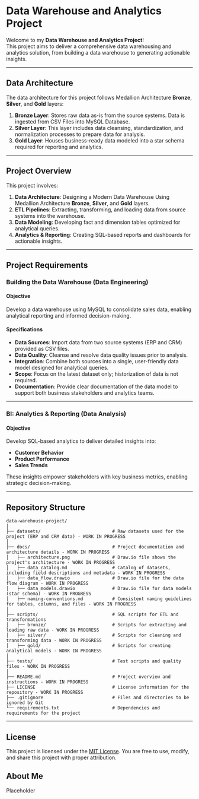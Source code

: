# Data Warehouse and Analytics Project

Welcome to my **Data Warehouse and Analytics Project**!  
This project aims to deliver a comprehensive data warehousing and analytics solution, from building a data warehouse to generating actionable insights.

---
## Data Architecture

The data architecture for this project follows Medallion Architecture **Bronze**, **Silver**, and **Gold** layers:


1. **Bronze Layer**: Stores raw data as-is from the source systems. Data is ingested from CSV Files into MySQL Database.
2. **Silver Layer**: This layer includes data cleansing, standardization, and normalization processes to prepare data for analysis.
3. **Gold Layer**: Houses business-ready data modeled into a star schema required for reporting and analytics.

---
## Project Overview

This project involves:

1. **Data Architecture**: Designing a Modern Data Warehouse Using Medallion Architecture **Bronze**, **Silver**, and **Gold** layers.
2. **ETL Pipelines**: Extracting, transforming, and loading data from source systems into the warehouse.
3. **Data Modeling**: Developing fact and dimension tables optimized for analytical queries.
4. **Analytics & Reporting**: Creating SQL-based reports and dashboards for actionable insights.

---
## Project Requirements

### Building the Data Warehouse (Data Engineering)

#### Objective
Develop a data warehouse using MySQL to consolidate sales data, enabling analytical reporting and informed decision-making.

#### Specifications
- **Data Sources**: Import data from two source systems (ERP and CRM) provided as CSV files.
- **Data Quality**: Cleanse and resolve data quality issues prior to analysis.
- **Integration**: Combine both sources into a single, user-friendly data model designed for analytical queries.
- **Scope**: Focus on the latest dataset only; historization of data is not required.
- **Documentation**: Provide clear documentation of the data model to support both business stakeholders and analytics teams.

---

### BI: Analytics & Reporting (Data Analysis)

#### Objective
Develop SQL-based analytics to deliver detailed insights into:
- **Customer Behavior**
- **Product Performance**
- **Sales Trends**

These insights empower stakeholders with key business metrics, enabling strategic decision-making.  

---
## Repository Structure
```
data-warehouse-project/
│
├── datasets/                           # Raw datasets used for the project (ERP and CRM data) - WORK IN PROGRESS
│
├── docs/                               # Project documentation and architecture details - WORK IN PROGRESS
│   ├── architecture.png                # Draw.io file shows the project's architecture - WORK IN PROGRESS
│   ├── data_catalog.md                 # Catalog of datasets, including field descriptions and metadata - WORK IN PROGRESS
│   ├── data_flow.drawio                # Draw.io file for the data flow diagram - WORK IN PROGRESS
│   ├── data_models.drawio              # Draw.io file for data models (star schema) - WORK IN PROGRESS
│   ├── naming-conventions.md           # Consistent naming guidelines for tables, columns, and files - WORK IN PROGRESS
│
├── scripts/                            # SQL scripts for ETL and transformations
│   ├── bronze/                         # Scripts for extracting and loading raw data - WORK IN PROGRESS
│   ├── silver/                         # Scripts for cleaning and transforming data - WORK IN PROGRESS
│   ├── gold/                           # Scripts for creating analytical models - WORK IN PROGRESS
│
├── tests/                              # Test scripts and quality files - WORK IN PROGRESS
│
├── README.md                           # Project overview and instructions - WORK IN PROGRESS
├── LICENSE                             # License information for the repository - WORK IN PROGRESS
├── .gitignore                          # Files and directories to be ignored by Git
└── requirements.txt                    # Dependencies and requirements for the project
```
---
## License

This project is licensed under the [MIT License](LICENSE). You are free to use, modify, and share this project with proper attribution.

## About Me

Placeholder
